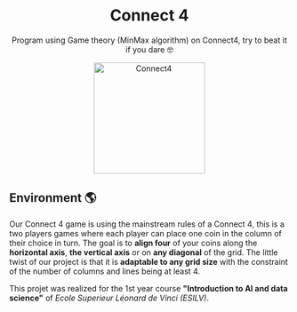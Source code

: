 <h1 align="center">Connect 4</h1>
<p align="center">Program using Game theory (MinMax algorithm) on Connect4, try to beat it if you dare 🤓 </p>
<div align="center">
<img width = 200 alt="Connect4" src="https://www.pinclipart.com/picdir/big/196-1966405_a-rare-disease-as-defined-by-the-european.png">
</div>

## Environment 🌎
Our Connect 4 game is using the mainstream rules of a Connect 4, this is a two players games where each player can place one coin in the column of their choice in turn. The goal is to **align four** of your coins along the **horizontal axis**, **the vertical axis** or on **any diagonal** of the grid. The little twist of our project is that it is **adaptable to any grid size** with the constraint of the number of columns and lines being at least 4.


This projet was realized for the 1st year course **"Introduction to AI and data science"** of *Ecole Superieur Léonard de Vinci (ESILV)*.





